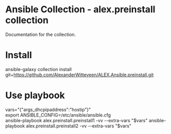 # Ansible Collection - alex.preinstall collection
Documentation for the collection.

# Install
ansible-galaxy collection install git+https://github.com/AlexanderWitteveen/ALEX.Ansible.preinstall.git

# Use playbook
vars="{\"args_dhcpipaddress\":\"hostip\"}"  
export ANSIBLE_CONFIG=/etc/ansible/ansible.cfg  
ansible-playbook alex.preinstall.preinstall1 -vv --extra-vars "$vars"  
ansible-playbook alex.preinstall.preinstall2 -vv --extra-vars "$vars"

